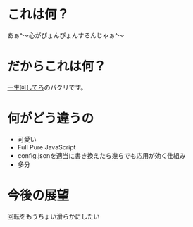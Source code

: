 # これは何？

あぁ^～心がぴょんぴょんするんじゃぁ^～

# だからこれは何？

[一生回してろ](http://vaaaaanquish.jp/pdca/)のパクリです。

# 何がどう違うの

- 可愛い
- Full Pure JavaScript
- config.jsonを適当に書き換えたら幾らでも応用が効く仕組み
- 多分

# 今後の展望

回転をもうちょい滑らかにしたい

